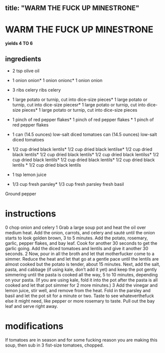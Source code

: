 

	
title: "WARM THE FUCK UP MINESTRONE"
---
# WARM THE FUCK UP MINESTRONE
#### yields 4 TO 6
## ingredients
* 2 tsp olive oil
* 1 onion onion* 1 onion onionc* 1 onion onion
* 3 ribs celery ribs celery

* 1 large potato or turnip, cut into dice-size pieces* 1 large potato or turnip, cut into dice-size piecesr* 1 large potato or turnip, cut into dice-size pieces* 1 large potato or turnip, cut into dice-size pieces
* 1 pinch of red pepper flakes* 1 pinch of red pepper flakes * 1 pinch of red pepper flakes
* 1 can (14.5 ounces) low-salt diced tomatoes can (14.5 ounces) low-salt diced tomatoes

* 1/2 cup dried black lentils* 1/2 cup dried black lentilse* 1/2 cup dried black lentils* 1/2 cup dried black lentils* 1/2 cup dried black lentilss* 1/2 cup dried black lentils* 1/2 cup dried black lentils* 1/2 cup dried black lentils * 1/2 cup dried black lentils
* 1 tsp lemon juice

* 1/3 cup fresh parsley* 1/3 cup fresh parsley fresh basil

Ground pepper

# instructions
0 chop onion and celery
1 Grab a large soup pot and heat the oil over medium heat. Add the onion, carrots, and celery
and sauté until the onion starts to look golden brown, 3 to 5 minutes. Add the potato,
rosemary, garlic, pepper flakes, and bay leaf. Cook for another 30 seconds to get the garlic
going. Add the diced tomatoes and lentils and give it another 30 seconds.
2 Now, pour in all the broth and let that motherfucker come to a simmer. Reduce the heat and
let that go at a gentle pace until the lentils are almost cooked but the potato is tender, about
15 minutes. Next, add the salt, pasta, and cabbage (if using kale, don’t add it yet) and keep the
pot gently simmering until the pasta is cooked all the way, 5 to 10 minutes, depending on your
pasta. (If you are using kale, fold it into the pot after the pasta is all cooked and let that pot
simmer for 2 more minutes.)
3 Add the vinegar and lemon juice, stir well, and remove from the heat. Fold in the parsley and
basil and let the pot sit for a minute or two. Taste to see whateverthefuck else it might need,
like pepper or more rosemary to taste. Pull out the bay leaf and serve right away.

# modifications

If tomatoes are in season and for some fucking reason you are making this soup, then sub in 3 fist-size tomatoes,
chopped.
	

